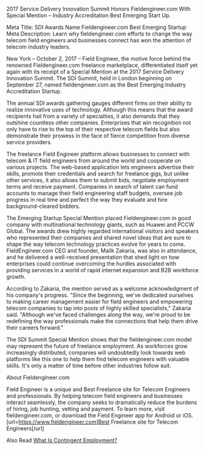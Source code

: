 2017 Service Delivery Innovation Summit Honors Fieldengineer.com With Special Mention – Industry Accreditation Best Emerging Start Up.

Meta Title: SDI Awards Name Fieldengineer.com Best Emerging Startup 
Meta Description: Learn why fieldengineer.com efforts to change the way telecom field engineers and businesses connect has won the attention of telecom industry leaders.

New York – October 2, 2017 – Field Engineer, the motive force behind the renowned Fieldengineer.com freelance marketplace, differentiated itself yet again with its receipt of a Special Mention at the 2017 Service Delivery Innovation Summit. The SDI Summit, held in London beginning on September 27, named fieldengineer.com as the Best Emerging Industry Accreditation Startup.

 

The annual SDI awards gathering gauges different firms on their ability to realize innovative uses of technology. Although this means that the award recipients hail from a variety of specialties, it also demands that they outshine countless other companies. Enterprises that win recognition not only have to rise to the top of their respective telecom fields but also demonstrate their prowess in the face of fierce competition from diverse service providers. 

The freelance Field Engineer platform allows businesses to connect with telecom & IT field engineers from around the world and cooperate on various projects. The web-based application lets engineers advertise their skills, promote their credentials and search for freelance gigs, but unlike other services, it also allows them to submit bids, negotiate employment terms and receive payment. Companies in search of talent can fund accounts to manage their field engineering staff budgets, oversee job progress in real time and perfect the way they evaluate and hire background-cleared bidders.

The Emerging Startup Special Mention placed Fieldengineer.com in good company with multinational technology giants, such as Huawei and PCCW Global. The awards drew highly regarded international visitors and speakers who represented their companies and shared novel ideas that are sure to shape the way telecom technology practices evolve for years to come. FieldEngineer.com CEO and founder, Malik Zakaria, was also in attendance, and he delivered a well-received presentation that shed light on how enterprises could continue overcoming the hurdles associated with providing services in a world of rapid internet expansion and B2B workforce growth.

According to Zakaria, the mention served as a welcome acknowledgment of his company's progress. "Since the beginning, we've dedicated ourselves to making career management easier for field engineers and empowering telecom companies to tap into pools of highly skilled specialists," Zakaria said. "Although we've faced challenges along the way, we're proud to be redefining the way professionals make the connections that help them drive their careers forward."

The SDI Summit Special Mention shows that the fieldengineer.com model may represent the future of freelance employment. As workforces grow increasingly distributed, companies will undoubtedly look towards web platforms like this one to help them find telecom engineers with valuable skills. It's only a matter of time before other industries follow suit.

About Fieldengineer.com

Field Engineer is a unique and Best Freelance site for Telecom Engineers  and professionals. By helping telecom field engineers and businesses interact seamlessly, the company seeks to dramatically reduce the burdens of hiring, job hunting, vetting and payment. To learn more, visit fieldengineer.com, or download the Field Engineer app for Android or iOS. 
[url=https://www.fieldengineer.com]Best Freelance site for Telecom Engineers[/url]



Also Read
[What Is Contingent Employment?](https://www.fieldengineer.com/blogs/what-is-contingent-employment/)

